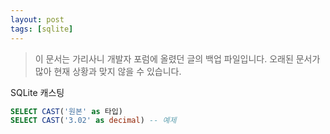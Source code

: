 ```yaml
---
layout: post
tags: [sqlite]
---
```


> 이 문서는 가리사니 개발자 포럼에 올렸던 글의 백업 파일입니다.
오래된 문서가 많아 현재 상황과 맞지 않을 수 있습니다.


SQLite 캐스팅
``` sql
SELECT CAST('원본' as 타입)
SELECT CAST('3.02' as decimal) -- 예제
```
